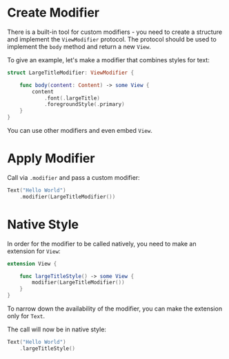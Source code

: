 # Create Modifier

There is a built-in tool for custom modifiers - you need to create a structure and implement the `ViewModifier` protocol. The protocol should be used to implement the `body` method and return a new `View`.

To give an example, let's make a modifier that combines styles for text:

```swift
struct LargeTitleModifier: ViewModifier {

    func body(content: Content) -> some View {
        content
            .font(.largeTitle)
            .foregroundStyle(.primary)
    }
}
```

You can use other modifiers and even embed `View`.

# Apply Modifier

Call via `.modifier` and pass a custom modifier:

```swift
Text("Hello World")
    .modifier(LargeTitleModifier())
```

# Native Style

In order for the modifier to be called natively, you need to make an extension for `View`:

```swift
extension View {

    func largeTitleStyle() -> some View {
        modifier(LargeTitleModifier())
    }
}
```

To narrow down the availability of the modifier, you can make the extension only for `Text`.

The call will now be in native style:

```swift
Text("Hello World")
    .largeTitleStyle()
```